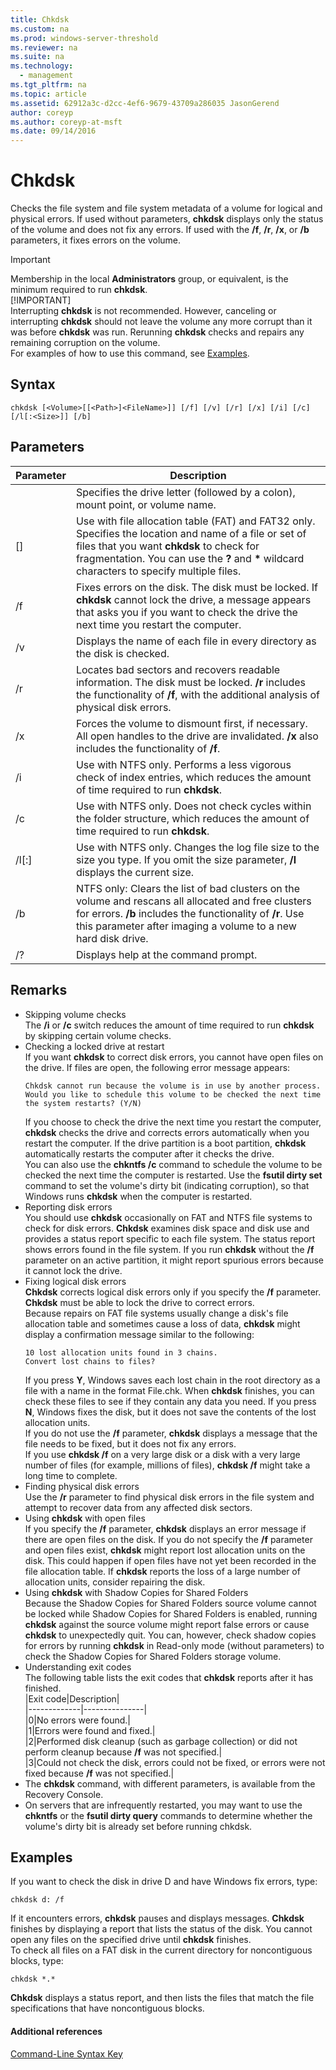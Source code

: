 ```yaml
---
title: Chkdsk
ms.custom: na
ms.prod: windows-server-threshold
ms.reviewer: na
ms.suite: na
ms.technology: 
  - management
ms.tgt_pltfrm: na
ms.topic: article
ms.assetid: 62912a3c-d2cc-4ef6-9679-43709a286035 JasonGerend
author: coreyp
ms.author: coreyp-at-msft
ms.date: 09/14/2016
---
```

# Chkdsk
Checks the file system and file system metadata of a volume for logical and physical errors. If used without parameters, **chkdsk** displays only the status of the volume and does not fix any errors. If used with the **\/f**, **\/r**, **\/x**, or **\/b** parameters, it fixes errors on the volume.  
> [!IMPORTANT]  
> Membership in the local **Administrators** group, or equivalent, is the minimum required to run **chkdsk**.  
> [!IMPORTANT]  
> Interrupting **chkdsk** is not recommended. However, canceling or interrupting **chkdsk** should not leave the volume any more corrupt than it was before **chkdsk** was run. Rerunning **chkdsk** checks and repairs any remaining corruption on the volume.  
For examples of how to use this command, see [Examples](#BKMK_examples).  
## Syntax  
```  
chkdsk [<Volume>[[<Path>]<FileName>]] [/f] [/v] [/r] [/x] [/i] [/c] [/l[:<Size>]] [/b]  
```  
## Parameters  
|Parameter|Description|  
|-------------|---------------|  
|<Volume>|Specifies the drive letter \(followed by a colon\), mount point, or volume name.|  
|\[<Path>\]<FileName>|Use with file allocation table \(FAT\) and FAT32 only. Specifies the location and name of a file or set of files that you want **chkdsk** to check for fragmentation. You can use the **?** and **\*** wildcard characters to specify multiple files.|  
|\/f|Fixes errors on the disk. The disk must be locked. If **chkdsk** cannot lock the drive, a message appears that asks you if you want to check the drive the next time you restart the computer.|  
|\/v|Displays the name of each file in every directory as the disk is checked.|  
|\/r|Locates bad sectors and recovers readable information. The disk must be locked. **\/r** includes the functionality of **\/f**, with the additional analysis of physical disk errors.|  
|\/x|Forces the volume to dismount first, if necessary. All open handles to the drive are invalidated. **\/x** also includes the functionality of **\/f**.|  
|\/i|Use with NTFS only. Performs a less vigorous check of index entries, which reduces the amount of time required to run **chkdsk**.|  
|\/c|Use with NTFS only. Does not check cycles within the folder structure, which reduces the amount of time required to run **chkdsk**.|  
|\/l\[:<Size>\]|Use with NTFS only. Changes the log file size to the size you type. If you omit the size parameter, **\/l** displays the current size.|  
|\/b|NTFS only: Clears the list of bad clusters on the volume and rescans all allocated and free clusters for errors. **\/b** includes the functionality of **\/r**. Use this parameter after imaging a volume to a new hard disk drive.|  
|\/?|Displays help at the command prompt.|  
## Remarks  
-   Skipping volume checks  
    The **\/i** or **\/c** switch reduces the amount of time required to run **chkdsk** by skipping certain volume checks.  
-   Checking a locked drive at restart  
    If you want **chkdsk** to correct disk errors, you cannot have open files on the drive. If files are open, the following error message appears:  
    ```  
    Chkdsk cannot run because the volume is in use by another process. Would you like to schedule this volume to be checked the next time the system restarts? (Y/N)  
    ```  
    If you choose to check the drive the next time you restart the computer, **chkdsk** checks the drive and corrects errors automatically when you restart the computer. If the drive partition is a boot partition, **chkdsk** automatically restarts the computer after it checks the drive.  
    You can also use the **chkntfs \/c** command to schedule the volume to be checked the next time the computer is restarted. Use the **fsutil dirty set** command to set the volume's dirty bit \(indicating corruption\), so that Windows runs **chkdsk** when the computer is restarted.  
-   Reporting disk errors  
    You should use **chkdsk** occasionally on FAT and NTFS file systems to check for disk errors. **Chkdsk** examines disk space and disk use and provides a status report specific to each file system. The status report shows errors found in the file system. If you run **chkdsk** without the **\/f** parameter on an active partition, it might report spurious errors because it cannot lock the drive.  
-   Fixing logical disk errors  
    **Chkdsk** corrects logical disk errors only if you specify the **\/f** parameter. **Chkdsk** must be able to lock the drive to correct errors.  
    Because repairs on FAT file systems usually change a disk's file allocation table and sometimes cause a loss of data, **chkdsk** might display a confirmation message similar to the following:  
    ```  
    10 lost allocation units found in 3 chains.  
    Convert lost chains to files?  
    ```  
    If you press **Y**, Windows saves each lost chain in the root directory as a file with a name in the format File<nnnn>.chk. When **chkdsk** finishes, you can check these files to see if they contain any data you need. If you press **N**, Windows fixes the disk, but it does not save the contents of the lost allocation units.  
    If you do not use the **\/f** parameter, **chkdsk** displays a message that the file needs to be fixed, but it does not fix any errors.  
    If you use **chkdsk \/f** on a very large disk or a disk with a very large number of files \(for example, millions of files\), **chkdsk \/f** might take a long time to complete.  
-   Finding physical disk errors  
    Use the **\/r** parameter to find physical disk errors in the file system and attempt to recover data from any affected disk sectors.  
-   Using **chkdsk** with open files  
    If you specify the **\/f** parameter, **chkdsk** displays an error message if there are open files on the disk. If you do not specify the **\/f** parameter and open files exist, **chkdsk** might report lost allocation units on the disk. This could happen if open files have not yet been recorded in the file allocation table. If **chkdsk** reports the loss of a large number of allocation units, consider repairing the disk.  
-   Using **chkdsk** with Shadow Copies for Shared Folders  
    Because the Shadow Copies for Shared Folders source volume cannot be locked while Shadow Copies for Shared Folders is enabled, running **chkdsk** against the source volume might report false errors or cause **chkdsk** to unexpectedly quit. You can, however, check shadow copies for errors by running **chkdsk** in Read\-only mode \(without parameters\) to check the Shadow Copies for Shared Folders storage volume.  
-   Understanding exit codes  
    The following table lists the exit codes that **chkdsk** reports after it has finished.  
    |Exit code|Description|  
    |-------------|---------------|  
    |0|No errors were found.|  
    |1|Errors were found and fixed.|  
    |2|Performed disk cleanup \(such as garbage collection\) or did not perform cleanup because **\/f** was not specified.|  
    |3|Could not check the disk, errors could not be fixed, or errors were not fixed because **\/f** was not specified.|  
-   The **chkdsk** command, with different parameters, is available from the Recovery Console.  
-   On servers that are infrequently restarted, you may want to use the **chkntfs** or the **fsutil dirty query** commands to determine whether the volume's dirty bit is already set before running chkdsk.  
## <a name="BKMK_examples"></a>Examples  
If you want to check the disk in drive D and have Windows fix errors, type:  
```  
chkdsk d: /f  
```  
If it encounters errors, **chkdsk** pauses and displays messages. **Chkdsk** finishes by displaying a report that lists the status of the disk. You cannot open any files on the specified drive until **chkdsk** finishes.  
To check all files on a FAT disk in the current directory for noncontiguous blocks, type:  
```  
chkdsk *.*  
```  
**Chkdsk** displays a status report, and then lists the files that match the file specifications that have noncontiguous blocks.  
#### Additional references  
[Command-Line Syntax Key](Command-Line-Syntax-Key.md)  
